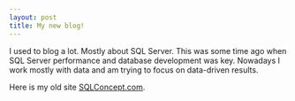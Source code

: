 ```yaml
---
layout: post
title: My new blog!
---
```


I used to blog a lot. Mostly about SQL Server. 
This was some time ago when SQL Server performance and database development was key. 
Nowadays I work mostly with data and am trying to focus on data-driven results. 



Here is my old site [SQLConcept.com](https://SQLConcept.com).